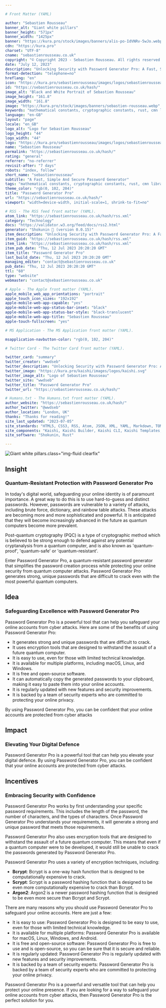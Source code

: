 ```yaml
---

# Front Matter (YAML)

author: "Sebastien Rousseau"
banner_alt: "Giant white pillars"
banner_height: "571px"
banner_width: "1425px"
banner: "https://kura.pro/stock/images/banners/alis-po-IdVNRv-5wJo.webp"
cdn: "https://kura.pro"
charset: "UTF-8"
cname: "sebastienrousseau.co.uk"
copyright: "© Copyright 2023 - Sebastien Rousseau. All rights reserved."
date: "July 12, 2023"
description: "Unlocking Security with Password Generator Pro: A Fast, Simple, and Secure Password Solution"
format-detection: "telephone=no"
hreflang: "en"
icon: "https://kura.pro/sebastienrousseau/images/logos/sebastienrousseau.svg"
id: "https://sebastienrousseau.co.uk/hash/"
image_alt: "Black and White Portrait of Sebastien Rousseau"
image_height: "161.8"
image_width: "161.8"
image: "https://kura.pro/stock/images/banners/sebastien-rousseau.webp"
keywords: "mathematical constants, cryptographic constants, rust, cmn library, secure, reliable, accurate, portability, performance, documentation, versatility"
language: "en-GB"
layout: "page"
locale: "en_GB"
logo_alt: "Logo for Sebastien Rousseau"
logo_height: "44"
logo_width: "44"
logo: "https://kura.pro/sebastienrousseau/images/logos/sebastienrousseau.webp"
name: "Sebastien Rousseau"
permalink: "https://sebastienrousseau.co.uk/hash/"
rating: "general"
referrer: "no-referrer"
revisit-after: "7 days"
robots: "index, follow"
short_name: "sebastienrousseau"
subtitle: "A Fast, Simple And Secure Password Generator"
tags: "mathematical constants, cryptographic constants, rust, cmn library, secure, reliable, accurate, portability, performance, documentation, versatility"
theme_color: "rgb(0, 102, 204)"
title: "Password Generator Pro"
url: "https://sebastienrousseau.co.uk/hash/"
viewport: "width=device-width, initial-scale=1, shrink-to-fit=no"

# RSS - The RSS feed front matter (YAML).
atom_link: "https://sebastienrousseau.co.uk/hash/rss.xml"
category: "Technology"
docs: "https://validator.w3.org/feed/docs/rss2.html"
generator: "Shokunin 🦀 (version 0.0.15)"
item_description: "Unlocking Security with Password Generator Pro: A Fast, Simple, and Secure Password Solution"
item_guid: "https://sebastienrousseau.co.uk/hash/rss.xml"
item_link: "https://sebastienrousseau.co.uk/hash/rss.xml"
item_pub_date: "Thu, 12 Jul 2023 20:20:20 GMT"
item_title: "Password Generator Pro"
last_build_date: "Thu, 12 Jul 2023 20:20:20 GMT"
managing_editor: "contact@sebastienrousseau.co.uk"
pub_date: "Thu, 12 Jul 2023 20:20:20 GMT"
ttl: "60"
type: "website"
webmaster: "contact@sebastienrousseau.co.uk"

# Apple - The Apple front matter (YAML).
apple_mobile_web_app_orientations: "portrait"
apple_touch_icon_sizes: "192x192"
apple-mobile-web-app-capable: "yes"
apple-mobile-web-app-status-bar-inset: "black"
apple-mobile-web-app-status-bar-style: "black-translucent"
apple-mobile-web-app-title: "Sebastien Rousseau"
apple-touch-fullscreen: "yes"

# MS Application - The MS Application front matter (YAML).

msapplication-navbutton-color: "rgb(0, 102, 204)"

# Twitter Card - The Twitter Card front matter (YAML).

twitter_card: "summary"
twitter_creator: "wwdseb"
twitter_description: "Unlocking Security with Password Generator Pro: A Fast, Simple, and Secure Password Solution"
twitter_image: "https://kura.pro/kaishi/images/logos/kaishi.svg"
twitter_image_alt: "Logo of Sebastien Rousseau"
twitter_site: "wwdseb"
twitter_title: "Password Generator Pro"
twitter_url: "https://sebastienrousseau.co.uk/hash/"

# Humans.txt - The Humans.txt front matter (YAML).
author_website: "https://sebastienrousseau.co.uk/hash/"
author_twitter: "@wwdseb"
author_location: "London, UK"
thanks: "Thanks for reading!"
site_last_updated: "2023-07-05"
site_standards: "HTML5, CSS3, RSS, Atom, JSON, XML, YAML, Markdown, TOML"
site_components: "Kaishi, Kaishi Builder, Kaishi CLI, Kaishi Templates, Kaishi Themes"
site_software: "Shokunin, Rust"

---
```


![Giant white pillars](https://kura.pro/stock/images/banners/alis-po-IdVNRv-5wJo.webp).class=\"img-fluid clearfix\"

## Insight

### Quantum-Resistant Protection with Password Generator Pro

In today's digital world, safeguarding your online identity is of paramount importance. A great way to do this is to use hard-to-guess and distinct passwords. However, passwords are vulnerable to a variety of attacks, including brute force, dictionary, and rainbow table attacks. These attacks are becoming more and more sophisticated and powerful. It is anticipated that they will become increasingly advanced in the future as quantum computers become more prevalent.

Post-quantum cryptography (PQC) is a type of cryptographic method which is believed to be strong enough to defend against any potential cryptanalysis from a quantum computer, and is also known as 'quantum-proof', 'quantum-safe' or 'quantum-resistant'.

Enter Password Generator Pro, a quantum-resistant password generator that simplifies the password creation process while protecting your online security from quantum computer attacks. Password Generator Pro generates strong, unique passwords that are difficult to crack even with the most powerful quantum computers.

## Idea

### Safeguarding Excellence with Password Generator Pro

Password Generator Pro is a powerful tool that can help you safeguard your online accounts from cyber attacks. Here are some of the benefits of using Password Generator Pro:

- It generates strong and unique passwords that are difficult to crack.
- It uses encryption tools that are designed to withstand the assault of a future quantum computer.
- It is easy to use, even for those with limited technical knowledge.
- It is available for multiple platforms, including macOS, Linux, and Windows.
- It is free and open-source software.
- It can automatically copy the generated passwords to your clipboard, making it easy to paste them into your online accounts.
- It is regularly updated with new features and security improvements.
- It is backed by a team of security experts who are committed to protecting your online privacy.

By using Password Generator Pro, you can be confident that your online accounts are protected from cyber attacks

## Impact

### Elevating Your Digital Defence

Password Generator Pro is a powerful tool that can help you elevate your digital defence. By using Password Generator Pro, you can be confident that your online accounts are protected from cyber attacks.

## Incentives

### Embracing Security with Confidence

Password Generator Pro works by first understanding your specific password requirements. This includes the length of the password, the number of characters, and the types of characters. Once Password Generator Pro understands your requirements, it will generate a strong and unique password that meets those requirements.

Password Generator Pro also uses encryption tools that are designed to withstand the assault of a future quantum computer. This means that even if a quantum computer were to be developed, it would still be unable to crack the passwords generated by Password Generator Pro.

Password Generator Pro uses a variety of encryption techniques, including:

- **Bcrypt**: Bcrypt is a one-way hash function that is designed to be computationally expensive to crack.
- **Scrypt**: Scrypt is a password hashing function that is designed to be even more computationally expensive to crack than Bcrypt.
- **Argon2**: Argon2 is a newer password hashing function that is designed to be even more secure than Bcrypt and Scrypt.

There are many reasons why you should use Password Generator Pro to safeguard your online accounts. Here are just a few:

- It is easy to use: Password Generator Pro is designed to be easy to use, even for those with limited technical knowledge.
- It is available for multiple platforms: Password Generator Pro is available for macOS, Linux, Windows, and Android.
- It is free and open-source software: Password Generator Pro is free to use and is open-source, so you can be sure that it is secure and reliable.
- It is regularly updated: Password Generator Pro is regularly updated with new features and security improvements.
- It is backed by a team of security experts: Password Generator Pro is backed by a team of security experts who are committed to protecting your online privacy.

Password Generator Pro is a powerful and versatile tool that can help you protect your online presence. If you are looking for a way to safeguard your online accounts from cyber attacks, then Password Generator Pro is the perfect solution for you.